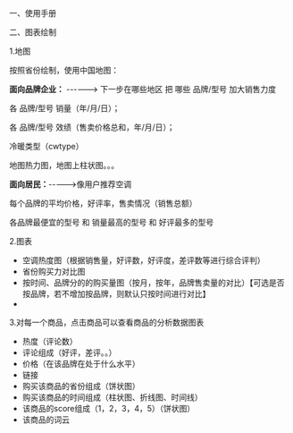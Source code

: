一、使用手册



二、图表绘制

1.地图

按照省份绘制，使用中国地图：

**面向品牌企业：**   ------> 下一步在哪些地区 把 哪些 品牌/型号 加大销售力度

各 品牌/型号 销量（年/月/日）；

各 品牌/型号 效绩（售卖价格总和，年/月/日）； 

冷暖类型（cwtype）

地图热力图，地图上柱状图。。。



**面向居民：**----->像用户推荐空调

每个品牌的平均价格，好评率，售卖情况（销售总额）

各品牌最便宜的型号 和 销量最高的型号 和 好评最多的型号





2.图表

- 空调热度图（根据销售量，好评数，好评度，差评数等进行综合评判）
- 省份购买力对比图
- 按时间、品牌分的的购买量图（按月，按年，品牌售卖量的对比）【可选是否按品牌，若不增加按品牌，则默认只按时间进行对比】
- 





3.对每一个商品，点击商品可以查看商品的分析数据图表

- 热度（评论数）
- 评论组成（好评，差评。。）
- 价格（在该品牌在处于什么水平）
- 链接
- 购买该商品的省份组成（饼状图）
- 购买该商品的时间组成（柱状图、折线图、时间线）
- 该商品的score组成（1，2，3，4，5）（饼状图）
- 该商品的词云

